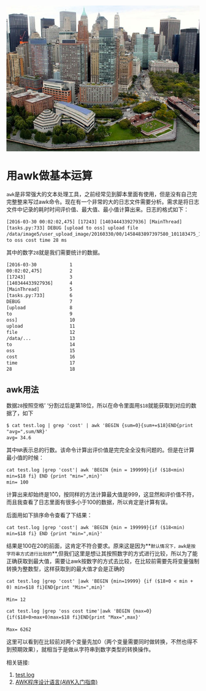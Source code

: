 ![Alt Image Text](image/awk.jpg "Headline image")

# 用awk做基本运算

`awk`是非常强大的文本处理工具，之前经常见到脚本里面有使用，但是没有自己完完整整来写过awk命令。现在有一个非常的大的日志文件需要分析。需求是将日志文件中记录的耗时时间评价值、最大值、最小值计算出来。日志的格式如下：

```
[2016-03-30 00:02:02,475] [17243] [140344433927936] [MainThread] [tasks.py:733] DEBUG [upload to oss] upload file /data/image5/user_upload_image/20160330/00/1458483897397580_101183475_1459267295740.jpg to oss cost time 28 ms

```

其中的数字`28`就是我们需要统计的数据。

```
[2016-03-30            1
00:02:02,475]          2
[17243]                3
[140344433927936]      4
[MainThread]           5
[tasks.py:733]         6
DEBUG                  7
[upload                8
to                     9
oss]                   10
upload                 11
file                   12 
/data/...              13
to                     14
oss                    15
cost                   16
time                   17
28                     18
```

## awk用法

数据`28`按照空格’ ‘分割过后是第18位，所以在命令里面用`$18`就能获取到对应的数据了，如下

```
$ cat test.log | grep 'cost' | awk 'BEGIN {sum=0}{sum+=$18}END{print "avg=",sum/NR}'
avg= 34.6
```

其中`NR`表示总的行数。该命令计算出评价值是完完全全没有问题的。但是在计算最小值的时候：

```
cat test.log |grep 'cost'| awk 'BEGIN {min = 199999}{if ($18<min) min=$18 fi} END {print "min=",min}'
min= 100
```
计算出来却始终是100，按同样的方法计算最大值是999，这显然和评价值不符，而且我查看了日志里面有很多小于100的数据，所以肯定是计算有误。

后面用如下排序命令查看了下结果：

```
cat test.log |grep 'cost'| awk 'BEGIN {min = 199999}{if ($18<min) min=$18 fi} END {print "min=",min}'
```

结果是100在20的前面，这肯定不符合要求。原来这是因为**`默认情况下，awk是按字符串方式进行比较的`**,但我们这里是想让其按照数字的方式进行比较，所以为了能正确获取到最大值，需要让awk按数字的方式去比较，在比较前需要先将变量强制转换为整数型，这样获取到的最大值才会是正确的

```
cat test.log |grep 'cost' |awk 'BEGIN {min=19999} {if ($18+0 < min + 0) min=$18 fi}END{print "Min=",min}'

Min= 12
```

```
cat test.log |grep 'oss cost time'|awk 'BEGIN {max=0}{if($18+0>max+0)max=$18 fi}END{print "Max=",max}'

Max= 6262
```
这里可以看到在比较前对两个变量先加0（两个变量需要同时做转换，不然也得不到预期效果），就相当于是做从字符串到数字类型的转换操作。

相关链接: 

1. [test.log](test.log)
2. [AWK程序设计语言(AWK入门指南)](https://awk.readthedocs.io/en/latest/chapter-one.html)
